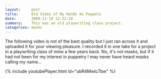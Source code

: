 ```yaml
---
layout:     post
title:      Old Video of My Hands As Puppets
date:       2009-11-19 12:32:18
summary:    This was an old playwriting class project.
categories: masks
---
```


The following video is not of the best quality but I just ran across it and uploaded it for your viewing pleasure. I recorded it in one take for a project in a playwriting class of mine a few years back. No, it's not masks, but if it had not been for my interest in puppetry I may never have heard masks calling my name...

{% include youtubePlayer.html id="ubR4Mwlc7bw" %}
